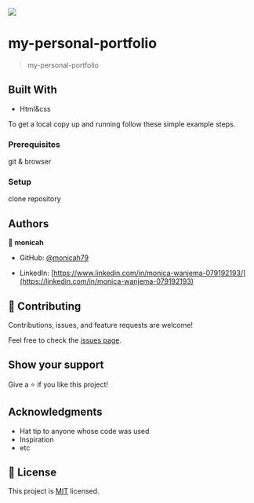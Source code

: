 ![](https://img.shields.io/badge/Microverse-blueviolet)

# my-personal-portfolio

>my-personal-portfolio

## Built With

- Html&css







To get a local copy up and running follow these simple example steps.

### Prerequisites
git & browser

### Setup
clone repository

## Authors

👤 **monicah**

- GitHub: [@monicah79](https://github.com/monicah79)

- LinkedIn: [https://www.linkedin.com/in/monica-wanjema-079192193/](https://linkedin.com/in/monica-wanjema-079192193)



## 🤝 Contributing

Contributions, issues, and feature requests are welcome!

Feel free to check the [issues page](../../issues/).

## Show your support

Give a ⭐️ if you like this project!

## Acknowledgments

- Hat tip to anyone whose code was used
- Inspiration
- etc

## 📝 License

This project is [MIT](./LICENSE) licensed.


